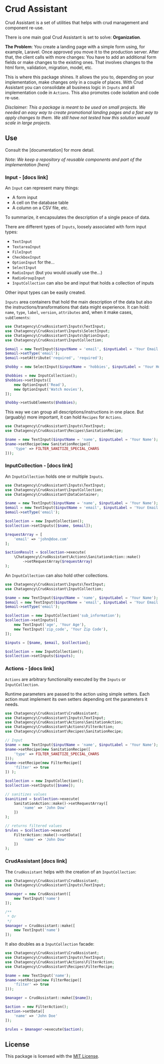 # Crud Assistant

Crud Assistant is a set of utilities that helps with crud management and component re-use. 

There is one main goal Crud Assistant is set to solve: **Organization**.

**The Problem**: You create a landing page with a simple form using, for example, Laravel. Once approved you move it to the production server. After that, the client calls with more changes: You have to add an additional form fields or make changes to the existing ones. That involves changes to the html form, validation, migration, model, etc. 

This is where this package shines. It allows the you to, depending on your implementation, make changes only in a couple of places. With Crud Assistant you can consolidate all business logic in `Inputs` and all implementation code in `Actions`. This also promotes code isolation and code re-use.

*Disclaimer: This a package is meant to be used on small projects. We needed an easy way to create promotional landing pages and a fast way to apply changes to them. We still have not tested how this solution would scale in large projects.*

## Use

Consult the [documentation] for more detail.

*Note: We keep a repository of reusable components and part of the implementation [here]*


### Input - [docs link]

An `Input` can represent many things:

- A form input
- A cell on the database table
- A column on a CSV file, etc.

To summarize, it encapsulates the description of a single peace of data.

There are different types of `Inputs`, loosely associated with form input types:

- `TextInput`
- `TextareaInput`
- `FileInput`
- `CheckboxInput`
- `OptionInput` for the...                                                                                             
- `SelectInput`
- `RadioInput` (but you would usually use the...)
- `RadioGroupInput`
- `InputCollection` can also be and input that holds a collection of inputs

Other input types can be easily created.

`Inputs` area containers that hold the main description of the data but also the instructions/transformations that data might experience. It can hold: `name`, `type`, `label`, `version`, `attributes` and, when it make cases,  `subElements`:

```php
use Chatagency\CrudAssistant\Inputs\TextInput;
use Chatagency\CrudAssistant\Inputs\SelectInput;
use Chatagency\CrudAssistant\Inputs\OptionInput;
use Chatagency\CrudAssistant\InputCollection;

$email = new TextInput($inputName = 'email', $inputLabel = 'Your Email');
$email->setType('email');
$email->setAttribute('required', 'required');

$hobby = new SelectInput($inputName = 'hobbies', $inputLabel = 'Your Hobbies');

$hobbies = new InputCollection();
$hobbies->setInputs([
    new OptionInput('Read'),
    new OptionInput('Watch movies'),
]);

$hobby->setSubElements($hobbies);
```
This way we can group all descriptions/instructions in one place. But (arguably) more important, it can hold `Recipes` for `Actions`.

```php
use Chatagency\CrudAssistant\Inputs\TextInput;
use Chatagency\CrudAssistant\Recipes\SanitationRecipe;

$name = new TextInput($inputName = 'name', $inputLabel = 'Your Name');
$name->setRecipe(new SanitationRecipe([
    'type' => FILTER_SANITIZE_SPECIAL_CHARS
]));
```

### InputCollection - [docs link]

An `InputCollection` holds one or multiple `Inputs`.

```php
use Chatagency\CrudAssistant\Inputs\TextInput;
use Chatagency\CrudAssistant\InputCollection;
use Chatagency\CrudAssistant\DataContainer;

$name = new TextInput($inputName = 'name', $inputLabel = 'Your Name');
$email = new TextInput($inputName = 'email', $inputLabel = 'Your Email');
$email->setType('email');

$collection = new InputCollection();
$collection->setInputs([$name, $email]);

$requestArray = [
    'email' => 'john@doe.com'
];

$actionResult = $collection->execute(
    \Chatagency\CrudAssistant\Actions\SanitationAction::make()
        ->setRequestArray($requestArray)
);
```

An `InputCollection` can also hold other collections.

```php
use Chatagency\CrudAssistant\Inputs\TextInput;
use Chatagency\CrudAssistant\InputCollection;

$name = new TextInput($inputName = 'name', $inputLabel = 'Your Name');
$email = new TextInput($inputName = 'email', $inputLabel = 'Your Email');
$email->setType('email');

$collection = new InputCollection('sub_information');
$collection->setInputs([
    new TextInput('age', 'Your Age'),
    new TextInput('zip_code', 'Your Zip Code'),
]);

$inputs = [$name, $email, $collection];

$collection = new InputCollection();
$collection->setInputs($inputs); 
```

### Actions - [docs link]

`Actions` are arbitrary functionality executed by the `Inputs` or `InputCollection`. 

Runtime parameters are passed to the action using simple setters. Each action must implement its own setters depending ont the parameters it needs.

```php
use Chatagency\CrudAssistant\CrudAssistant;
use Chatagency\CrudAssistant\Inputs\TextInput;
use Chatagency\CrudAssistant\Actions\SanitationAction;
use Chatagency\CrudAssistant\Actions\FilterAction;
use Chatagency\CrudAssistant\Recipes\SanitationRecipe;

// Input
$name = new TextInput($inputName = 'name', $inputLabel = 'Your Name');
$name->setRecipe(new SanitationRecipe([
    'type' => FILTER_SANITIZE_SPECIAL_CHARS
]));
$name->setRecipe(new FilterRecipe([
    'filter' => true
]) );

$collection = new InputCollection();
$collection->setInputs([$name]);

// sanitizes values
$sanitized = $collection->execute(
    SanitationAction::make()->setRequestArray([
        'name' => 'John Dow'
    ])
);

// returns filtered values
$rules = $collection->execute(
    FilterAction::make()->setData([
        'name' => 'John Dow'
    ])
);
```

### CrudAssistant [docs link]

The `CrudAssistant` helps with the creation of an `InputCollection`:

```php
use Chatagency\CrudAssistant\CrudAssistant;
use Chatagency\CrudAssistant\Inputs\TextInput;

$manager = new CrudAssistant([
    new TextInput('name')
]);

/**
 * Or
 */
$manager = CrudAssistant::make([
    new TextInput('name')
]);

```
It also doubles as a `InputCollection` facade:

```php
use Chatagency\CrudAssistant\CrudAssistant;
use Chatagency\CrudAssistant\Inputs\TextInput;
use Chatagency\CrudAssistant\Actions\FilterAction;
use Chatagency\CrudAssistant\Recipes\FilterRecipe;

$name = new TextInput('name');
$name->setRecipe(new FilterRecipe([
    'filter' => true
]));

$manager = CrudAssistant::make([$name]);

$action = new FilterAction();
$action->setData([
    'name' => 'John Doe'
]);

$rules = $manager->execute($action);
```

## License
This package is licensed with the [MIT License](https://choosealicense.com/licenses/mit/#).